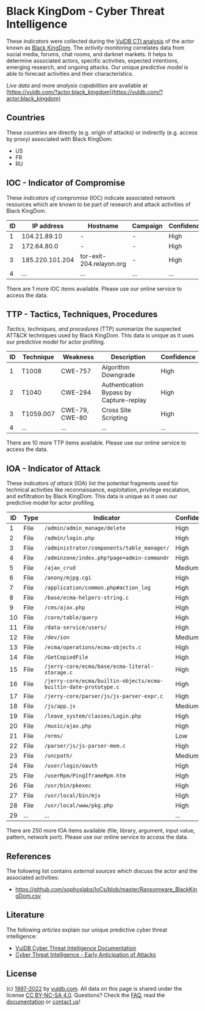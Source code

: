 # Black KingDom - Cyber Threat Intelligence

These _indicators_ were collected during the [VulDB CTI analysis](https://vuldb.com/?kb.cti) of the actor known as [Black KingDom](https://vuldb.com/?actor.black_kingdom). The _activity monitoring_ correlates data from social media, forums, chat rooms, and darknet markets. It helps to determine associated actors, specific activities, expected intentions, emerging research, and ongoing attacks. Our unique _predictive model_ is able to forecast activities and their characteristics.

_Live data_ and more _analysis capabilities_ are available at [https://vuldb.com/?actor.black_kingdom](https://vuldb.com/?actor.black_kingdom)

## Countries

These _countries_ are directly (e.g. origin of attacks) or indirectly (e.g. access by proxy) associated with Black KingDom:

* US
* FR
* RU

## IOC - Indicator of Compromise

These _indicators of compromise_ (IOC) indicate associated network resources which are known to be part of research and attack activities of Black KingDom.

ID | IP address | Hostname | Campaign | Confidence
-- | ---------- | -------- | -------- | ----------
1 | 104.21.89.10 | - | - | High
2 | 172.64.80.0 | - | - | High
3 | 185.220.101.204 | tor-exit-204.relayon.org | - | High
4 | ... | ... | ... | ...

There are 1 more IOC items available. Please use our online service to access the data.

## TTP - Tactics, Techniques, Procedures

_Tactics, techniques, and procedures_ (TTP) summarize the suspected ATT&CK techniques used by Black KingDom. This data is unique as it uses our predictive model for actor profiling.

ID | Technique | Weakness | Description | Confidence
-- | --------- | -------- | ----------- | ----------
1 | T1008 | CWE-757 | Algorithm Downgrade | High
2 | T1040 | CWE-294 | Authentication Bypass by Capture-replay | High
3 | T1059.007 | CWE-79, CWE-80 | Cross Site Scripting | High
4 | ... | ... | ... | ...

There are 10 more TTP items available. Please use our online service to access the data.

## IOA - Indicator of Attack

These _indicators of attack_ (IOA) list the potential fragments used for technical activities like reconnaissance, exploitation, privilege escalation, and exfiltration by Black KingDom. This data is unique as it uses our predictive model for actor profiling.

ID | Type | Indicator | Confidence
-- | ---- | --------- | ----------
1 | File | `/admin/admin_manage/delete` | High
2 | File | `/admin/login.php` | High
3 | File | `/administrator/components/table_manager/` | High
4 | File | `/adminzone/index.php?page=admin-commandr` | High
5 | File | `/ajax_crud` | Medium
6 | File | `/anony/mjpg.cgi` | High
7 | File | `/application/common.php#action_log` | High
8 | File | `/base/ecma-helpers-string.c` | High
9 | File | `/cms/ajax.php` | High
10 | File | `/core/table/query` | High
11 | File | `/data-service/users/` | High
12 | File | `/dev/ion` | Medium
13 | File | `/ecma/operations/ecma-objects.c` | High
14 | File | `/GetCopiedFile` | High
15 | File | `/jerry-core/ecma/base/ecma-literal-storage.c` | High
16 | File | `/jerry-core/ecma/builtin-objects/ecma-builtin-date-prototype.c` | High
17 | File | `/jerry-core/parser/js/js-parser-expr.c` | High
18 | File | `/js/app.js` | Medium
19 | File | `/leave_system/classes/Login.php` | High
20 | File | `/music/ajax.php` | High
21 | File | `/orms/` | Low
22 | File | `/parser/js/js-parser-mem.c` | High
23 | File | `/uncpath/` | Medium
24 | File | `/user/login/oauth` | High
25 | File | `/userRpm/PingIframeRpm.htm` | High
26 | File | `/usr/bin/pkexec` | High
27 | File | `/usr/local/bin/mjs` | High
28 | File | `/usr/local/www/pkg.php` | High
29 | ... | ... | ...

There are 250 more IOA items available (file, library, argument, input value, pattern, network port). Please use our online service to access the data.

## References

The following list contains _external sources_ which discuss the actor and the associated activities:

* https://github.com/sophoslabs/IoCs/blob/master/Ransomware_BlackKingDom.csv

## Literature

The following _articles_ explain our unique predictive cyber threat intelligence:

* [VulDB Cyber Threat Intelligence Documentation](https://vuldb.com/?kb.cti)
* [Cyber Threat Intelligence - Early Anticipation of Attacks](https://www.scip.ch/en/?labs.20201022)

## License

(c) [1997-2022](https://vuldb.com/?kb.changelog) by [vuldb.com](https://vuldb.com/?kb.about). All data on this page is shared under the license [CC BY-NC-SA 4.0](https://creativecommons.org/licenses/by-nc-sa/4.0/). Questions? Check the [FAQ](https://vuldb.com/?kb.faq), read the [documentation](https://vuldb.com/?kb) or [contact us](https://vuldb.com/?contact)!
